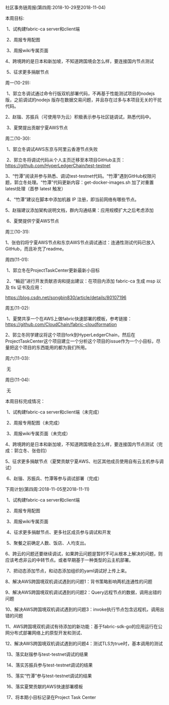 社区事务链周报(第四周:2018-10-29至2018-11-04)

本周目标:

​        1、试构建fabric-ca server和client端

​	2、周报专用配图

​	3、周报wiki专属页面

​	4、跨境跨的是日本和新加坡，不知道跨国境会怎么样，要连接国内节点测试

​	5、征求更多捐献节点



周一(10-29):

​	1、郭立冬调试通过命令行版双机部署代码，不再基于性能测试项目的nodejs 版，之前调试的nodejs 版存在数据交易问题，并且存在过多与本项目无关的干扰代码。

​	2、赵锴、苏振兵（可使用华为云）积极表示参与社区链调试，熟悉代码中。

​	3、夏樊提出贡献宁夏AWS节点

周二(10-30):

​	1、郭立冬调试AWS东京与阿里云香港节点失败

​	2、郭立冬将调试代码从个人主页迁移至本项目GitHub主页：<https://github.com/HyperLedgerChain/test-testnet>

​	3、“竹潭”阅读并参与熟悉、调试test-testnet代码。“竹潭”遇到GitHub权限问题，郭立冬处理。“竹潭”代码更新内容：get-docker-images.sh 加了对重置latest处理（首参 latest 触发）

​	4、“竹潭”建议在脚本中添加机器 IP 注册，即当前网络有哪些节点。

​	5、赵锴建议添加架构说明文档，群内沟通结果：应用规模扩大之后考虑添加

​	6、夏樊提供宁夏AWS节点

周三(10-31):

​	1、张伯钧将宁夏AWS节点和东京AWS节点调试通过：连通性测试代码已放入GitHub，而且补充了readme。

周四(11-01):

​	1、郭立冬在ProjectTaskCenter更新最新小目标

​	2、“輪迴”进行开发贡献咨询和提出建议：在项目内添加 fabric-ca 生成 msp 以及 tls 证书及应用：

<https://blog.csdn.net/songbin830/article/details/80107196>

周五(11-02):

​	1、夏樊共享一个在AWS上做fabric快速部署的模板，参考链接：https://github.com/CloudChain/fabric-cloudformation				

​	2、郭立冬同学建议将这个项目fork到HyperLedgerChain，然后在ProjectTaskCenter这个项目建立一个分析这个项目的issue作为一个小目标，尽量把这个项目的东西能用的都为我们所用。

周六(11-03):

​	无

周日(11-04):

​	无

本周目标完成情况：

​	1、试构建fabric-ca server和client端（未完成）

​	2、周报专用配图（未完成）

​	3、周报wiki专属页面（未完成）

​	4、跨境跨的是日本和新加坡，不知道跨国境会怎么样，要连接国内节点测试（完成：郭立冬、张伯钧）

​	5、征求更多捐献节点（夏樊贡献宁夏AWS、社区其他成员使用自有云主机参与调试）

​	6、赵锴、苏振兵、竹潭等参与调试部署（完成）



下周计划(第四周:2018-11-05至2018-11-11)

​	1、试构建fabric-ca server和client端

​	2、周报专用配图

​	3、周报wiki专属页面

​	4、征求更多捐献节点、更多社区成员参与调试和开发

​	5、聚餐之前确定人数、饭店、人均支出。

​	6、跨云的问题还要继续调试，如果跨云问题是暂时不可从根本上解决的问题，则应该考虑非云的中转节点。或者早期基于一种类型的云主机部署。

​	7、把动态添加节点，和动态添加组织的yaml调试好上传上来。  

​	8、解决AWS跨国境双机调试遇到的问题1：背书策略影响两机连通性的问题

​	9、解决AWS跨国境双机调试遇到的问题2：Query远程节点的数据，调用出错的问题

​	10、解决AWS跨国境双机调试遇到的问题3：invoke执行节点包含远程机，调用出错的问题

​	11、AWS跨国境双机调试有待添加的新功能：基于fabric-sdk-go的应用运行在公网分布式部署网络上的原型开发和测试、

​	12、解决AWS跨国境双机调试遇到的问题4：测试TLS为true时，基本调用的测试

​	13、落实赵锴参与test-testnet调试的结果

​	14、落实苏振兵参与test-testnet调试的结果

​	15、落实“竹潭”参与test-testnet调试的结果

​	16、落实夏樊贡献的AWS快速部署模板

​	17、将本期小目标记录在Project Task Center
